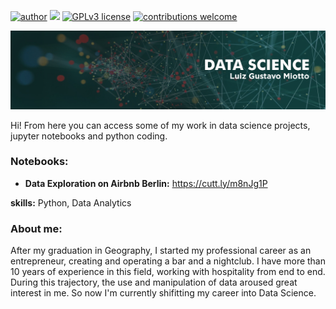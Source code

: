 [![author](https://img.shields.io/badge/author-miottto-red.svg)](https://linkedin.com/in/luizgustavomiotto/) [![](https://img.shields.io/badge/python-about-blue.svg)](https://www.python.org/about/) [![GPLv3 license](https://img.shields.io/badge/License-MIT-green.svg)](https://mit-license.org/) [![contributions welcome](https://img.shields.io/badge/contributions-welcome-brightgreen.svg?style=flat)](https://github.com/miottto/Portfolio/issues)


</p>

<p align="center">
  <img src="banner.jpg" >
</p>

Hi! From here you can access some of my work in data science projects, jupyter notebooks and python coding. 

### Notebooks:

* **Data Exploration on Airbnb Berlin:** https://cutt.ly/m8nJg1P



**skills:** Python, Data Analytics

### About me:

After my graduation in Geography, I started my professional career as an entrepreneur, creating and operating a bar and a nightclub. I have more than 10 years of experience in this field, working with hospitality from end to end. During this trajectory, the use and manipulation of data aroused great interest in me. So now I'm currently shifitting my career into Data Science.







